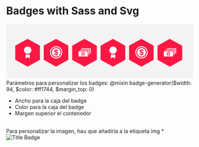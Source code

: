 # Badges with Sass and Svg
![alt tag](https://github.com/ivanalbizu/Badges-with-Sass-and-Svg/blob/master/img/sass-svg-badge.png)
<br />
Parámetros para personalizar los badges: @mixin badge-generator($width: 94, $color: #ff1744, $margin_top: 0)<br />
* Ancho para la caja del badge
* Color para la caja del badge
* Margen superior el contenedor
<br />
Para personalizar la imagen, hau que añadirla a la etiqueta img
* <img src="img/nombre-archivo.svg" alt="Title Badge">
